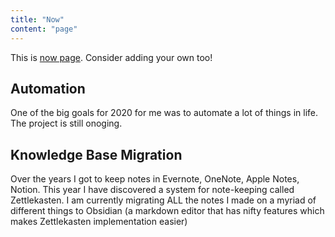 ```yaml
---
title: "Now"
content: "page"
---
```


This is [now page](https://nownownow.com/about). Consider adding your own too!

## Automation

One of the big goals for 2020 for me was to automate a lot of things in life. The project is still onoging.

## Knowledge Base Migration

Over the years I got to keep notes in Evernote, OneNote, Apple Notes, Notion. This year I have discovered a system for note-keeping called Zettlekasten. I am currently migrating ALL the notes I made on a myriad of different things to Obsidian (a markdown editor that has nifty features which makes Zettlekasten implementation easier)
